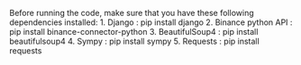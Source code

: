 Before running the code, make sure that you have these following dependencies installed:
    1. Django : pip install django
    2. Binance python API : pip install binance-connector-python
    3. BeautifulSoup4 : pip install beautifulsoup4
    4. Sympy : pip install sympy
    5. Requests : pip install requests

